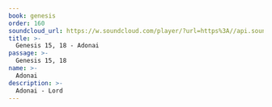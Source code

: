 ```yaml
---
book: genesis
order: 160
soundcloud_url: https://w.soundcloud.com/player/?url=https%3A//api.soundcloud.com/tracks/
title: >-
  Genesis 15, 18 - Adonai
passage: >-
  Genesis 15, 18
name: >-
  Adonai
description: >-
  Adonai - Lord
---
```


